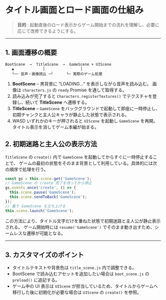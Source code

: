 # タイトル画面とロード画面の仕組み

> **目的** : 起動直後のロード表示からゲーム開始までの流れを理解し、必要に応じて改修できるようにする。

---

## 1. 画面遷移の概要

```
BootScene  →  TitleScene  →  GameScene + UIScene
   ▲             │                │
   └── 音声・画像読込 ─┘      └─ 実際のゲーム処理
```

1. **BootScene** – 黒背景に “LOADING...” を表示しながら音声を読み込む。
   画像は `characters.js` の `ready` Promise を通して取得する。
2. 読み込みが完了すると `Characters.registerTextures()` でテクスチャを登録し、続いて **TitleScene** へ遷移する。
3. **TitleScene** – `GameScene` をバックグラウンドで起動して即座に一時停止し、
   初期チャンクと主人公キャラが静止した状態で表示される。
4. WASD いずれかのキーが押されると `UIScene` を起動し `GameScene` を再開。タイトル表示を消してゲーム本編が始まる。

## 2. 初期迷路と主人公の表示方法

`TitleScene` の `create()` 内で `GameScene` を起動してからすぐに一時停止することで、
ゲームの最初の状態をそのまま背景として利用している。具体的には次の順序で処理を行う。

```javascript
const gs = this.scene.get('GameScene');
// GameScene の create 完了を待ってから停止
gs.events.once('create', () => {
  this.scene.pause('GameScene');
  this.scene.sendToBack('GameScene');
});
// 裏で GameScene を立ち上げる
this.scene.launch('GameScene');
```

この方法により、タイトル文字だけを重ねた状態で初期迷路と主人公が静止表示される。
ゲーム開始時には `resume('GameScene')` でそのまま動き出すため、シームレスな遷移が可能となる。

---

## 3. カスタマイズのポイント

- タイトルテキストや背景色は `title_scene.js` 内で調整できる。
- BootScene で読み込むアセットを追加したい場合は `boot_scene.js` の `preload()` に追記する。
- ゲーム中の UI 表示は `UIScene` が担当しているため、タイトルからゲームへ移行した後に初期化が必要な場合は `UIScene` の `create()` を参照。
